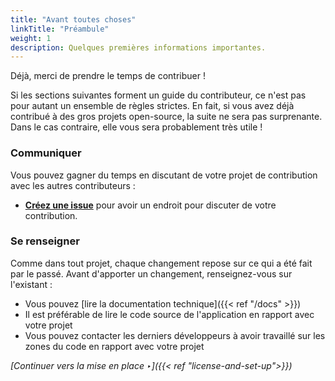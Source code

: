 ```yaml
---
title: "Avant toutes choses"
linkTitle: "Préambule"
weight: 1
description: Quelques premières informations importantes.
---
```


Déjà, merci de prendre le temps de contribuer !

Si les sections suivantes forment un guide du contributeur, ce n'est pas pour autant un ensemble de règles strictes. En fait, si vous avez déjà contribué à des gros projets open-source, la suite ne sera pas surprenante. Dans le cas contraire, elle vous sera probablement très utile !

### Communiquer

Vous pouvez gagner du temps en discutant de votre projet de contribution avec les autres contributeurs :

- [**Créez une issue**](https://github.com/OpenRailAssociation/osrd/issues/new/choose) pour avoir un endroit pour discuter de votre contribution.

### Se renseigner

Comme dans tout projet, chaque changement repose sur ce qui a été fait par le passé.
Avant d'apporter un changement, renseignez-vous sur l'existant :

- Vous pouvez [lire la documentation technique]({{< ref "/docs" >}})
- Il est préférable de lire le code source de l'application en rapport avec votre projet
- Vous pouvez contacter les derniers développeurs à avoir travaillé sur les zones du code en rapport avec votre projet

*[Continuer vers la mise en place ‣]({{< ref "license-and-set-up">}})*
